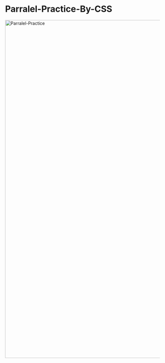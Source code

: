 # Parralel-Practice-By-CSS
<img width="1101" alt="Parralel-Practice" src="https://user-images.githubusercontent.com/106863786/231182080-c49b7fd1-f854-4437-a26a-c8d943c8a104.png">

